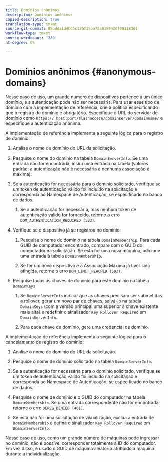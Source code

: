 ```yaml
---
title: Domínios anônimos
description: Domínios anônimos
copied-description: true
translation-type: tm+mt
source-git-commit: 89bdda1d4bd5c126f19ba75a819942df901183d1
workflow-type: tm+mt
source-wordcount: '380'
ht-degree: 0%

---
```



# Domínios anônimos {#anonymous-domains}

Nesse caso de uso, um grande número de dispositivos pertence a um único domínio, e a autenticação pode não ser necessária. Para usar esse tipo de domínio com a implementação de referência, crie a política especificando que o registro de domínio é obrigatório. Especifique o URL do servidor de domínio como `https:// host:port/flashaccess/domainserver/domainname/` e especifique a autenticação anônima.

A implementação de referência implementa a seguinte lógica para o registro de domínio:

1. Analise o nome de domínio do URL da solicitação.
1. Pesquise o nome do domínio na tabela `DomainServerInfo`. Se uma entrada não for encontrada, insira uma entrada na tabela (valores padrão: a autenticação não é necessária e nenhuma associação é máxima).
1. Se a autenticação for necessária para o domínio solicitado, verifique se um token de autenticação válido foi incluído na solicitação e corresponda ao Namespace de Autenticação, se especificado no banco de dados.

   1. Se a autenticação for necessária, mas nenhum token de autenticação válido for fornecido, retorne o erro `DOM_AUTHENTICATION_REQUIRED (503)`.

1. Verifique se o dispositivo já se registrou no domínio:

   1. Pesquise o nome do domínio na tabela `DomainMembership`. Para cada GUID de computador encontrado, compare com o GUID do computador na solicitação. Se esta for uma nova máquina, adicione uma entrada à tabela `DomainMembership`.

   1. Se for um novo dispositivo e a Associação Máxima já tiver sido atingida, retorne o erro `DOM_LIMIT_REACHED (502)`.

1. Pesquise todas as chaves de domínio para este domínio na tabela `DomainKeys`.

   1. Se `DomainServerInfo` indicar que as chaves precisam ser submetidas a rollover, gerar um novo par de chaves, salvá-lo na tabela `DomainKeys` (com a versão principal uma superior à chave existente mais alta) e redefinir o sinalizador `Key Rollover Required` em `DomainServerInfo`.

   1. Para cada chave de domínio, gere uma credencial de domínio.

A implementação de referência implementa a seguinte lógica para o cancelamento de registro do domínio:

1. Analise o nome de domínio do URL da solicitação.
1. Pesquise o nome de domínio solicitado na tabela `DomainServerInfo`.
1. Se a autenticação for necessária para o domínio solicitado, verifique se um token de autenticação válido foi incluído na solicitação e corresponda ao Namespace de Autenticação, se especificado no banco de dados.
1. Pesquise o nome de domínio e o GUID do computador na tabela `DomainMembership`. Se uma entrada correspondente não for encontrada, retorne o erro `DEREG_DENIED (401)`.

1. Se esta não for uma solicitação de visualização, exclua a entrada de `DomainMembership` e defina o sinalizador `Key Rollover Required` em `DomainServerInfo`.

Nesse caso de uso, como um grande número de máquinas pode ingressar no domínio, não é possível corresponder totalmente à ID do computador. Em vez disso, é usado o GUID de máquina aleatório atribuído à máquina durante a individualização.
